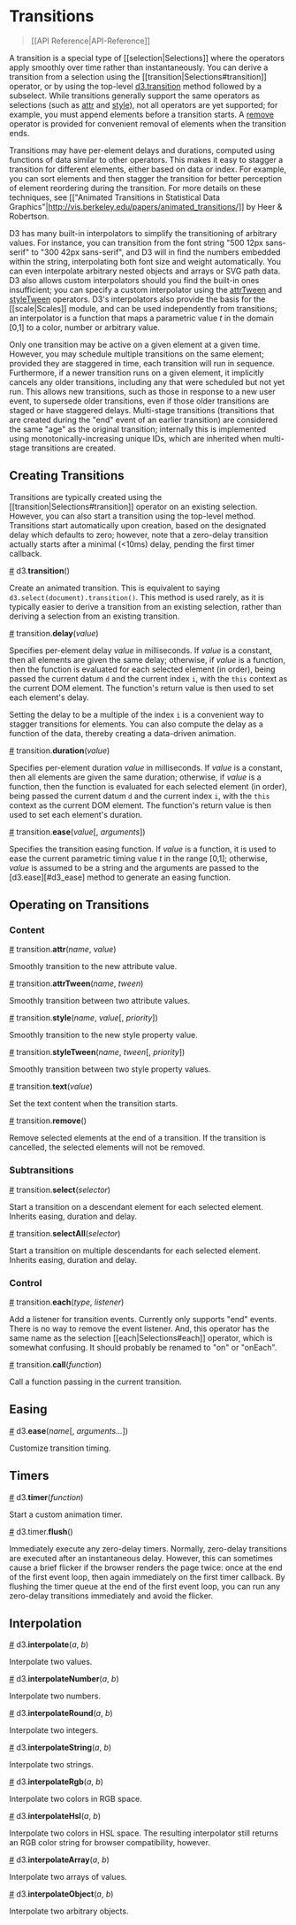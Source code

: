 # Transitions

> [[API Reference|API-Reference]]

A transition is a special type of [[selection|Selections]] where the operators apply smoothly over time rather than instantaneously. You can derive a transition from a selection using the [[transition|Selections#transition]] operator, or by using the top-level [d3.transition](#d3_transition) method followed by a subselect. While transitions generally support the same operators as selections (such as [attr](#attr) and [style](#style)), not all operators are yet supported; for example, you must append elements before a transition starts. A [remove](#remove) operator is provided for convenient removal of elements when the transition ends.

Transitions may have per-element delays and durations, computed using functions of data similar to other operators. This makes it easy to stagger a transition for different elements, either based on data or index. For example, you can sort elements and then stagger the transition for better perception of element reordering during the transition. For more details on these techniques, see [["Animated Transitions in Statistical Data Graphics"|http://vis.berkeley.edu/papers/animated_transitions/]] by Heer & Robertson.

D3 has many built-in interpolators to simplify the transitioning of arbitrary values. For instance, you can transition from the font string "500 12px sans-serif" to "300 42px sans-serif", and D3 will in find the numbers embedded within the string, interpolating both font size and weight automatically. You can even interpolate arbitrary nested objects and arrays or SVG path data. D3 also allows custom interpolators should you find the built-in ones insufficient; you can specify a custom interpolator using the [attrTween](#attrTween) and [styleTween](#styleTween) operators. D3's interpolators also provide the basis for the [[scale|Scales]] module, and can be used independently from transitions; an interpolator is a function that maps a parametric value *t* in the domain [0,1] to a color, number or arbitrary value.

Only one transition may be active on a given element at a given time. However, you may schedule multiple transitions on the same element; provided they are staggered in time, each transition will run in sequence. Furthermore, if a newer transition runs on a given element, it implicitly cancels any older transitions, including any that were scheduled but not yet run. This allows new transitions, such as those in response to a new user event, to supersede older transitions, even if those older transitions are staged or have staggered delays. Multi-stage transitions (transitions that are created during the "end" event of an earlier transition) are considered the same "age" as the original transition; internally this is implemented using monotonically-increasing unique IDs, which are inherited when multi-stage transitions are created.

## Creating Transitions

Transitions are typically created using the [[transition|Selections#transition]] operator on an existing selection. However, you can also start a transition using the top-level method. Transitions start automatically upon creation, based on the designated delay which defaults to zero; however, note that a zero-delay transition actually starts after a minimal (<10ms) delay, pending the first timer callback.

<a name="d3_transition" href="#d3_transition">#</a> d3.<b>transition</b>()

Create an animated transition. This is equivalent to saying `d3.select(document).transition()`. This method is used rarely, as it is typically easier to derive a transition from an existing selection, rather than deriving a selection from an existing transition.

<a name="delay" href="#delay">#</a> transition.<b>delay</b>(<i>value</i>)

Specifies per-element delay *value* in milliseconds. If *value* is a constant, then all elements are given the same delay; otherwise, if *value* is a function, then the function is evaluated for each selected element (in order), being passed the current datum `d` and the current index `i`, with the `this` context as the current DOM element. The function's return value is then used to set each element's delay.

Setting the delay to be a multiple of the index `i` is a convenient way to stagger transitions for elements. You can also compute the delay as a function of the data, thereby creating a data-driven animation.

<a name="duration" href="#duration">#</a> transition.<b>duration</b>(<i>value</i>)

Specifies per-element duration *value* in milliseconds. If *value* is a constant, then all elements are given the same duration; otherwise, if *value* is a function, then the function is evaluated for each selected element (in order), being passed the current datum `d` and the current index `i`, with the `this` context as the current DOM element. The function's return value is then used to set each element's duration.

<a name="ease" href="#ease">#</a> transition.<b>ease</b>(<i>value</i>[, <i>arguments</i>])

Specifies the transition easing function. If *value* is a function, it is used to ease the current parametric timing value *t* in the range [0,1]; otherwise, *value* is assumed to be a string and the arguments are passed to the [d3.ease][#d3_ease] method to generate an easing function.

## Operating on Transitions

### Content

<a name="attr" href="#attr">#</a> transition.<b>attr</b>(<i>name</i>, <i>value</i>)

Smoothly transition to the new attribute value.

<a name="attrTween" href="#attrTween">#</a> transition.<b>attrTween</b>(<i>name</i>, <i>tween</i>)

Smoothly transition between two attribute values.

<a name="style" href="#style">#</a> transition.<b>style</b>(<i>name</i>, <i>value</i>[, <i>priority</i>])

Smoothly transition to the new style property value.

<a name="styleTween" href="#styleTween">#</a> transition.<b>styleTween</b>(<i>name</i>, <i>tween</i>[, <i>priority</i>])

Smoothly transition between two style property values.

<a name="text" href="#text">#</a> transition.<b>text</b>(<i>value</i>)

Set the text content when the transition starts.

<a name="remove" href="#remove">#</a> transition.<b>remove</b>()

Remove selected elements at the end of a transition. If the transition is cancelled, the selected elements will not be removed.

### Subtransitions

<a name="select" href="#select">#</a> transition.<b>select</b>(<i>selector</i>)

Start a transition on a descendant element for each selected element. Inherits easing, duration and delay.

<a name="selectAll" href="#selectAll">#</a> transition.<b>selectAll</b>(<i>selector</i>)

Start a transition on multiple descendants for each selected element. Inherits easing, duration and delay.

### Control

<a name="each" href="#each">#</a> transition.<b>each</b>(<i>type</i>, <i>listener</i>)

Add a listener for transition events. Currently only supports "end" events. There is no way to remove the event listener. And, this operator has the same name as the selection [[each|Selections#each]] operator, which is somewhat confusing. It should probably be renamed to "on" or "onEach".

<a name="call" href="#call">#</a> transition.<b>call</b>(<i>function</i>)

Call a function passing in the current transition.

## Easing

<a name="d3_ease" href="#d3_ease">#</a> d3.<b>ease</b>(<i>name</i>[, <i>arguments…</i>])

Customize transition timing.

## Timers

<a name="d3_timer" href="#d3_timer">#</a> d3.<b>timer</b>(<i>function</i>)

Start a custom animation timer.

<a name="d3_timer_flush" href="#d3_timer_flush">#</a> d3.timer.<b>flush</b>()

Immediately execute any zero-delay timers. Normally, zero-delay transitions are executed after an instantaneous delay. However, this can sometimes cause a brief flicker if the browser renders the page twice: once at the end of the first event loop, then again immediately on the first timer callback. By flushing the timer queue at the end of the first event loop, you can run any zero-delay transitions immediately and avoid the flicker.

## Interpolation

<a name="d3_interpolate" href="#d3_interpolate">#</a> d3.<b>interpolate</b>(<i>a</i>, <i>b</i>)

Interpolate two values.

<a name="d3_interpolateNumber" href="#d3_interpolateNumber">#</a> d3.<b>interpolateNumber</b>(<i>a</i>, <i>b</i>)

Interpolate two numbers.

<a name="d3_interpolateRound" href="#d3_interpolateRound">#</a> d3.<b>interpolateRound</b>(<i>a</i>, <i>b</i>)

Interpolate two integers.

<a name="d3_interpolateString" href="#d3_interpolateString">#</a> d3.<b>interpolateString</b>(<i>a</i>, <i>b</i>)

Interpolate two strings.

<a name="d3_interpolateRgb" href="#d3_interpolateRgb">#</a> d3.<b>interpolateRgb</b>(<i>a</i>, <i>b</i>)

Interpolate two colors in RGB space.

<a name="d3_interpolateHsl" href="#d3_interpolateHsl">#</a> d3.<b>interpolateHsl</b>(<i>a</i>, <i>b</i>)

Interpolate two colors in HSL space. The resulting interpolator still returns an RGB color string for browser compatibility, however.

<a name="d3_interpolateArray" href="#d3_interpolateArray">#</a> d3.<b>interpolateArray</b>(<i>a</i>, <i>b</i>)

Interpolate two arrays of values.

<a name="d3_interpolateObject" href="#d3_interpolateObject">#</a> d3.<b>interpolateObject</b>(<i>a</i>, <i>b</i>)

Interpolate two arbitrary objects.
